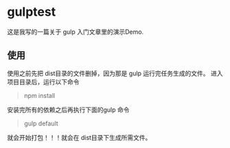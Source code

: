# gulptest

这是我写的一篇关于 gulp 入门文章里的演示Demo.


## 使用

使用之前先把 dist目录的文件删掉，因为那是 gulp 运行完任务生成的文件。
进入项目目录后，运行以下命令
>npm install

安装完所有的依赖之后再执行下面的gulp 命令

> gulp default

就会开始打包！！！就会在 dist目录下生成所需文件。




